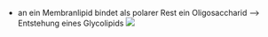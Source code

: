 - an ein Membranlipid bindet als polarer Rest ein Oligosaccharid 
--> Entstehung eines Glycolipids
![](Pasted%20image%2020231023111902.png)

